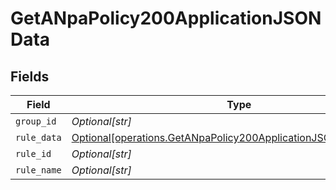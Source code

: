 # GetANpaPolicy200ApplicationJSONData


## Fields

| Field                                                                                                                                          | Type                                                                                                                                           | Required                                                                                                                                       | Description                                                                                                                                    | Example                                                                                                                                        |
| ---------------------------------------------------------------------------------------------------------------------------------------------- | ---------------------------------------------------------------------------------------------------------------------------------------------- | ---------------------------------------------------------------------------------------------------------------------------------------------- | ---------------------------------------------------------------------------------------------------------------------------------------------- | ---------------------------------------------------------------------------------------------------------------------------------------------- |
| `group_id`                                                                                                                                     | *Optional[str]*                                                                                                                                | :heavy_minus_sign:                                                                                                                             | N/A                                                                                                                                            | <integer>                                                                                                                                      |
| `rule_data`                                                                                                                                    | [Optional[operations.GetANpaPolicy200ApplicationJSONDataRuleData]](undefined/models/operations/getanpapolicy200applicationjsondataruledata.md) | :heavy_minus_sign:                                                                                                                             | N/A                                                                                                                                            |                                                                                                                                                |
| `rule_id`                                                                                                                                      | *Optional[str]*                                                                                                                                | :heavy_minus_sign:                                                                                                                             | N/A                                                                                                                                            | <integer>                                                                                                                                      |
| `rule_name`                                                                                                                                    | *Optional[str]*                                                                                                                                | :heavy_minus_sign:                                                                                                                             | N/A                                                                                                                                            | <string>                                                                                                                                       |